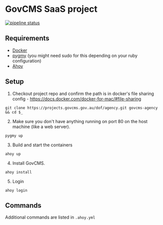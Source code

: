 # GovCMS SaaS project

[![pipeline status](https://projects.govcms.gov.au/GovCMS/sass-scaffold/badges/master/pipeline.svg)](https://projects.govcms.gov.au/GovCMS/sass-scaffold/commits/master)

## Requirements

* [Docker](https://docs.docker.com/install/)
* [pygmy](https://docs.amazee.io/local_docker_development/pygmy.html#installation) (you might need sudo for this depending on your ruby configuration)
* [Ahoy](http://ahoy-cli.readthedocs.io/en/latest/#installation)


## Setup

1. Checkout project repo and confirm the path is in docker's file sharing config - https://docs.docker.com/docker-for-mac/#file-sharing

```
git clone https://projects.govcms.gov.au/dof/agency.git govcms-agency && cd $_
```

2. Make sure you don't have anything running on port 80 on the host machine (like a web server).

```
pygmy up
```

3. Build and start the containers

```
ahoy up
```

4. Install GovCMS.

```
ahoy install
```

5. Login

```
ahoy login
```

## Commands

Additional commands are listed in `.ahoy.yml`
